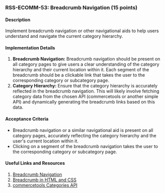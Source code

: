 ### RSS-ECOMM-53: Breadcrumb Navigation (15 points)

#### Description
Implement breadcrumb navigation or other navigational aids to help users understand and navigate the current category hierarchy.

#### Implementation Details
1. **Breadcrumb Navigation:** Breadcrumb navigation should be present on all category pages to give users a clear understanding of the category hierarchy and their current location within it. Each segment of the breadcrumb should be a clickable link that takes the user to the corresponding category or subcategory page.
2. **Category Hierarchy:** Ensure that the category hierarchy is accurately reflected in the breadcrumb navigation. This will likely involve fetching category data from the chosen API (commercetools or another simple API) and dynamically generating the breadcrumb links based on this data.

#### Acceptance Criteria
- Breadcrumb navigation or a similar navigational aid is present on all category pages, accurately reflecting the category hierarchy and the user's current location within it.
- Clicking on a segment of the breadcrumb navigation takes the user to the corresponding category or subcategory page.

#### Useful Links and Resources
1. [Breadcrumb Navigation](https://blog.hubspot.com/marketing/navigation-breadcrumbs)
2. [Breadcrumb in HTML and CSS](https://www.w3schools.com/howto/howto_css_breadcrumbs.asp)
3. [commercetools Categories API](https://docs.commercetools.com/api/projects/categories)
